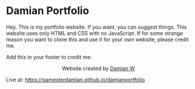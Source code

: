 # Damian Portfolio

Hey. This is my portfolio website. If you want, you can suggest things. This website uses only HTML and CSS with no JavaScript. If for some strange reason you want to clone this and use it for your own website, please credit me.


Add this in your footer to credit me:
  <center>Website created by <a href="https://gamesterdamian.github.io/damianportfolio/">Damian W</a></center>

Live at: https://gamesterdamian.github.io/damianportfolio
